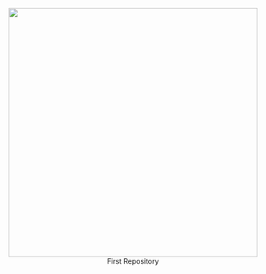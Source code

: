 <p align="center"><img src="https://assets.holbertonschool.com/media_images/files/000/001/247/original/header-logo-700.png" width="500">
  First Repository
</p>



